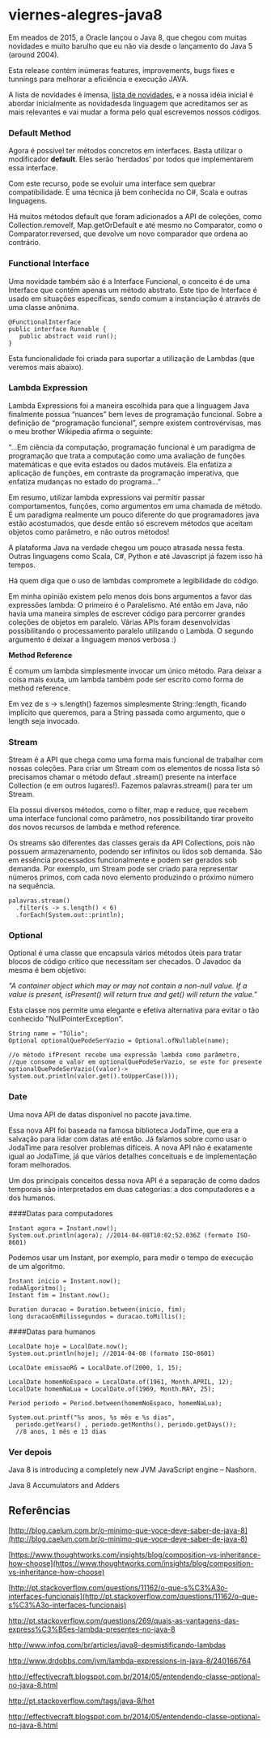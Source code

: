 # viernes-alegres-java8
Em meados de 2015, a Oracle lançou o Java 8, que chegou com  muitas novidades e muito barulho que eu não via desde o lançamento do Java 5 (around 2004).

Esta release contém inúmeras features, improvements, bugs fixes e tunnings para melhorar a eficiência e execução JAVA.

A lista de novidades é imensa, [lista de novidades](http://www.oracle.com/technetwork/java/javase/8-whats-new-2157071.html),  e a nossa idéia inicial é abordar inicialmente as novidadesda linguagem que acreditamos ser as mais relevantes e vai mudar a forma pelo qual escrevemos nossos códigos.

### Default Method

Agora é possível ter métodos concretos em interfaces. Basta utilizar o modificador **default**. Eles serão ‘herdados’ por todos que implementarem essa interface.

Com este recurso, pode se evoluir uma interface sem quebrar compatibilidade. É uma técnica já bem conhecida no C#, Scala e outras linguagens. 

Há muitos métodos default que foram adicionados a API de coleções, como Collection.removeIf, Map.getOrDefault e até mesmo no Comparator, como o Comparator.reversed, que devolve um novo comparador que ordena ao contrário.


### Functional Interface

Uma novidade também são é a Interface Funcional, o conceito é de uma Interface que contém apenas um método abstrato. Este tipo de Interface é usado em situações específicas, sendo comum a instanciação é através de uma classe anônima. 

```
@FunctionalInterface
public interface Runnable {
   public abstract void run();
}
```

Esta funcionalidade foi criada para suportar a utilização de Lambdas (que veremos mais abaixo).


### Lambda Expression


Lambda Expressions foi a maneira escolhida para que a linguagem Java finalmente possua “nuances” bem leves de programação funcional.
Sobre a definição de “programação funcional”, sempre existem controvérvisas, mas o meu brother Wikipedia afirma o seguinte:

“...Em ciência da computação, programação funcional é um paradigma de programação que trata a computação como uma avaliação de funções matemáticas e que evita estados ou dados mutáveis. Ela enfatiza a aplicação de funções, em contraste da programação imperativa, que enfatiza mudanças no estado do programa...”

Em resumo, utilizar lambda expressions vai permitir passar comportamentos, funções, como argumentos em uma chamada de método. É um paradigma realmente um pouco diferente do que programadores java estão acostumados, que desde então só escrevem métodos que aceitam objetos como parâmetro, e não outros métodos!

A plataforma Java na verdade chegou um pouco atrasada nessa festa. Outras linguagens como Scala, C#, Python e até Javascript já fazem isso há tempos. 

Há quem diga que o uso de lambdas compromete a legibilidade do código. 

Em minha opinião existem pelo menos dois bons argumentos a favor das expressões lambda: O primeiro é o Paralelismo. Até então em Java, não havia uma maneira simples de escrever código para percorrer grandes coleções de objetos em paralelo. Várias APIs foram desenvolvidas possibilitando o processamento paralelo utilizando o Lambda. O segundo argumento é deixar a linguagem menos verbosa :)

**Method Reference**

É comum um lambda simplesmente invocar um único método. 
Para deixar a coisa mais exuta, um lambda também pode ser escrito como forma de method reference.

Em vez de s -> s.length() fazemos simplesmente String::length, ficando implícito que queremos, para a String passada como argumento, que o length seja invocado.

### Stream

Stream é a API que chega como uma forma mais funcional de trabalhar com nossas coleções. Para criar um Stream com os elementos de nossa lista só precisamos chamar o método defaut .stream() presente na interface Collection (e em outros lugares!). Fazemos palavras.stream() para ter um Stream.

Ela possui diversos métodos, como o filter, map e reduce, que recebem uma interface funcional como parâmetro, nos possibilitando tirar proveito dos novos recursos de lambda e method reference.

Os streams são diferentes das classes gerais da API Collections, pois não possuem armazenamento, podendo ser infinitos ou lidos sob demanda. São em essência processados funcionalmente e podem ser gerados sob demanda. Por exemplo, um Stream pode ser criado para representar números primos, com cada novo elemento produzindo o próximo número na sequência.

````
palavras.stream()
  .filter(s -> s.length() < 6)
  .forEach(System.out::println);
````

### Optional


Optional é uma classe que encapsula vários métodos úteis para tratar blocos de código crítico que necessitam ser checados. O Javadoc da mesma é bem objetivo: 

*"A container object which may or may not contain a non-null value. If a value is present, isPresent() will return true and get() will return the value."*

Esta classe nos permite uma elegante e efetiva alternativa para evitar o tão conhecido "NullPointerException".

````
String name = "Túlio";
Optional optionalQuePodeSerVazio = Optional.ofNullable(name);

````
````
//o método ifPresent recebe uma expressão lambda como parâmetro, 
//que consome o valor em optionalQuePodeSerVazio, se este for presente
optionalQuePodeSerVazio((valor)-> System.out.println(valor.get().toUpperCase()));

````
### Date

Uma nova API de datas disponível no pacote java.time. 

Essa nova API foi baseada na famosa biblioteca JodaTime, que era a salvação para lidar com datas até então. Já falamos sobre como usar o JodaTime para resolver problemas difíceis. A nova API não é exatamente igual ao JodaTime, já que vários detalhes conceituais e de implementação foram melhorados.

Um dos principais conceitos dessa nova API é a separação de como dados temporais são interpretados em duas categorias: a dos computadores e a dos humanos.

####Datas para computadores

````
Instant agora = Instant.now();
System.out.println(agora); //2014-04-08T10:02:52.036Z (formato ISO-8601)
````
Podemos usar um Instant, por exemplo, para medir o tempo de execução de um algoritmo.

````
Instant inicio = Instant.now();
rodaAlgoritmo();
Instant fim = Instant.now();
 
Duration duracao = Duration.between(inicio, fim);
long duracaoEmMilissegundos = duracao.toMillis();

````

####Datas para humanos

````
LocalDate hoje = LocalDate.now();
System.out.println(hoje); //2014-04-08 (formato ISO-8601)

LocalDate emissaoRG = LocalDate.of(2000, 1, 15);

LocalDate homemNoEspaco = LocalDate.of(1961, Month.APRIL, 12);
LocalDate homemNaLua = LocalDate.of(1969, Month.MAY, 25);
 
Period periodo = Period.between(homemNoEspaco, homemNaLua);
 
System.out.printf("%s anos, %s mês e %s dias", 
  periodo.getYears() , periodo.getMonths(), periodo.getDays());
  //8 anos, 1 mês e 13 dias

````

### Ver depois

Java 8 is introducing a completely new JVM JavaScript engine – Nashorn.

Java 8 Accumulators and Adders


## Referências

[http://blog.caelum.com.br/o-minimo-que-voce-deve-saber-de-java-8](http://blog.caelum.com.br/o-minimo-que-voce-deve-saber-de-java-8)

[https://www.thoughtworks.com/insights/blog/composition-vs-inheritance-how-choose](https://www.thoughtworks.com/insights/blog/composition-vs-inheritance-how-choose)

[http://pt.stackoverflow.com/questions/11162/o-que-s%C3%A3o-interfaces-funcionais](http://pt.stackoverflow.com/questions/11162/o-que-s%C3%A3o-interfaces-funcionais)

http://pt.stackoverflow.com/questions/269/quais-as-vantagens-das-express%C3%B5es-lambda-presentes-no-java-8

http://www.infoq.com/br/articles/java8-desmistificando-lambdas

http://www.drdobbs.com/jvm/lambda-expressions-in-java-8/240166764

http://effectivecraft.blogspot.com.br/2014/05/entendendo-classe-optional-no-java-8.html

http://pt.stackoverflow.com/tags/java-8/hot

http://effectivecraft.blogspot.com.br/2014/05/entendendo-classe-optional-no-java-8.html


